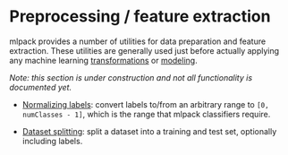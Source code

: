<object data="../img/pipeline-top-2.svg" type="image/svg+xml" id="pipeline-top">
</object>

# Preprocessing / feature extraction

mlpack provides a number of utilities for data preparation and feature
extraction.  These utilities are generally used just before actually applying
any machine learning [transformations](transformations.md) or
[modeling](modeling.md).

*Note: this section is under construction and not all functionality is
documented yet.*

 * [Normalizing labels](normalizing_labels.md): convert labels to/from an
   arbitrary range to `[0, numClasses - 1]`, which is the range that mlpack
   classifiers require.

 * [Dataset splitting](split.md): split a dataset into a training and test
   set, optionally including labels.
